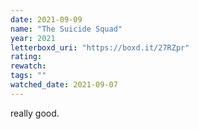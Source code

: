 ```yaml
---
date: 2021-09-09
name: "The Suicide Squad"
year: 2021
letterboxd_uri: "https://boxd.it/27RZpr"
rating: 
rewatch: 
tags: ""
watched_date: 2021-09-07
---
```


really good.
